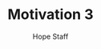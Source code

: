 ---
image: /assets/img/kl/kl_motivation_3.png
title: Motivation 3
number: 3
categories:
  - Meditations
  - Sports & rec
  - Motivation
author: Hope Staff
notes: Motivation 3
embed: >-
  <iframe style="border-radius:12px" src="https://open.spotify.com/embed/episode/3tXE0IgL6wt31jq4WVxG6M?utm_source=generator" width="100%" height="352" frameBorder="0" allowfullscreen="" allow="autoplay; clipboard-write; encrypted-media; fullscreen; picture-in-picture" loading="lazy"></iframe>
transcript: >-
  SOME LINES OF TEXT START HERE
---